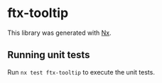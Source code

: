 # ftx-tooltip

This library was generated with [Nx](https://nx.dev).

## Running unit tests

Run `nx test ftx-tooltip` to execute the unit tests.
